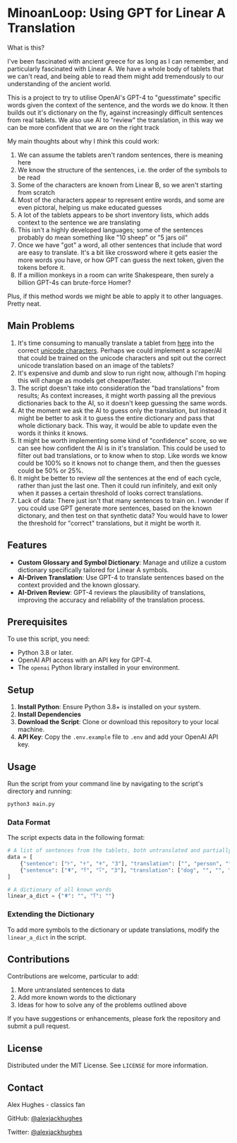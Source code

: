 # MinoanLoop: Using GPT for Linear A Translation

What is this?

I've been fascinated with ancient greece for as long as I can remember, and particularly fascinated with Linear A. We have a whole body of tablets that we can't read, and being able to read them might add tremendously to our understanding of the ancient world.

This is a project to try to utilise OpenAI's GPT-4 to "guesstimate" specific words given the context of the sentence, and the words we do know. It then builds out it's dictionary on the fly, against increasingly difficult sentences from real tablets. We also use AI to "review" the translation, in this way we can be more confident that we are on the right track

My main thoughts about why I _think_ this could work:

1. We can assume the tablets aren't random sentences, there is meaning here
2. We know the structure of the sentences, i.e. the order of the symbols to be read
3. Some of the characters are known from Linear B, so we aren't starting from scratch
4. Most of the characters appear to represent entire words, and some are even pictoral, helping us make educated guesses
5. A lot of the tablets appears to be short inventory lists, which adds context to the sentence we are translating
6. This isn't a highly developed languages; some of the sentences probably do mean something like "10 sheep" or "5 jars oil"
7. Once we have "got" a word, all other sentences that include that word are easy to translate. It's a bit like crossword where it gets easier the more words you have, or how GPT can guess the next token, given the tokens before it.
8. If a million monkeys in a room can write Shakespeare, then surely a billion GPT-4s can brute-force Homer?

Plus, if this method words we might be able to apply it to other languages. Pretty neat.

## Main Problems

1. It's time consuming to manually translate a tablet from [here](https://sigla.phis.me/browse.html) into the correct [unicode characters](https://en.wikipedia.org/wiki/Template:Unicode_chart_Linear_A). Perhaps we could implement a scraper/AI that could be trained on the unicode characters and spit out the correct unicode translation based on an image of the tablets?
2. It's expensive and dumb and slow to run right now, although I'm hoping this will change as models get cheaper/faster.
3. The script doesn't take into consideration the "bad translations" from results; As context increases, it might worth passing all the previous dictionaries back to the AI, so it doesn't keep guessing the same words.
4. At the moment we ask the AI to guess only the translation, but instead it might be better to ask it to guess the entire dictionary and pass that whole dictionary back. This way, it would be able to update even the words it thinks it knows.
5. It might be worth implementing some kind of "confidence" score, so we can see how confident the AI is in it's translation. This could be used to filter out bad translations, or to know when to stop. Like words we know could be 100% so it knows not to change them, and then the guesses could be 50% or 25%.
6. It might be better to review _all_ the sentences at the end of each cycle, rather than just the last one. Then it could run infinitely, and exit only when it passes a certain threshold of looks correct translations.
7. Lack of data: There just isn't that many sentences to train on. I wonder if you could use GPT generate more sentences, based on the known dictonary, and then test on that synthetic data? You would have to lower the threshold for "correct" translations, but it might be worth it.

## Features

- **Custom Glossary and Symbol Dictionary**: Manage and utilize a custom dictionary specifically tailored for Linear A symbols.
- **AI-Driven Translation**: Use GPT-4 to translate sentences based on the context provided and the known glossary.
- **AI-Driven Review**: GPT-4 reviews the plausibility of translations, improving the accuracy and reliability of the translation process.

## Prerequisites

To use this script, you need:

- Python 3.8 or later.
- OpenAI API access with an API key for GPT-4.
- The `openai` Python library installed in your environment.

## Setup

1. **Install Python**: Ensure Python 3.8+ is installed on your system.
2. **Install Dependencies**
3. **Download the Script**: Clone or download this repository to your local machine.
4. **API Key**: Copy the `.env.example` file to `.env` and add your OpenAI API key.

## Usage

Run the script from your command line by navigating to the script's directory and running:

```bash
python3 main.py
```

### Data Format

The script expects data in the following format:

```python
# A list of sentences from the tablets, both untranslated and partially-translated
data = [
    {"sentence": ["𐘀", "𐘁", "𐘂", "3"], "translation": ["", "person", "", "3"]},
    {"sentence": ["𐘃", "𐘄", "𐘅", "3"], "translation": ["dog", "", "", "3"]}
]

# A dictionary of all known words
linear_a_dict = {"𐘃": "", "𐘄": ""}
```

### Extending the Dictionary

To add more symbols to the dictionary or update translations, modify the `linear_a_dict` in the script.

## Contributions

Contributions are welcome, particular to add:

1. More untranslated sentences to data
2. Add more known words to the dictionary
3. Ideas for how to solve any of the problems outlined above

If you have suggestions or enhancements, please fork the repository and submit a pull request.

## License

Distributed under the MIT License. See `LICENSE` for more information.

## Contact

Alex Hughes - classics fan

GitHub: [@alexjackhughes](https://github.com/alexjackhughes)

Twitter: [@alexjackhughes](https://x.com/alexjackhughes)
